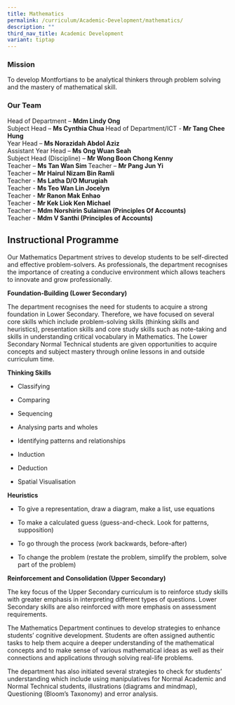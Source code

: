 ```yaml
---
title: Mathematics
permalink: /curriculum/Academic-Development/mathematics/
description: ""
third_nav_title: Academic Development
variant: tiptap
---
```

<h3>Mission</h3>
<p>To develop Montfortians to be analytical thinkers through problem solving
and the mastery of mathematical skill.</p>
<h3>Our Team</h3>
<p>Head of Department&nbsp;–&nbsp;<strong>Mdm Lindy Ong</strong>
<br>Subject Head – <strong>Ms Cynthia Chua </strong>Head of Department/ICT
-<strong> Mr Tang Chee Hung</strong>
<br>Year Head – <strong>Ms Norazidah Abdol Aziz</strong>
<br>Assistant Year Head –&nbsp;<strong>Ms Ong Wuan Seah</strong>
<br>Subject Head (Discipline) –&nbsp;<strong>Mr Wong Boon Chong Kenny</strong>
<br>Teacher –&nbsp;<strong>Ms Tan Wan Sim                                                    </strong>Teacher
–&nbsp;<strong>Mr Pang Jun Yi</strong>
<br>Teacher –&nbsp;<strong>Mr Hairul Nizam Bin Ramli</strong>
<br>Teacher -&nbsp;<strong>Ms Latha D/O Murugiah</strong>
<br>Teacher -&nbsp;<strong>Ms Teo Wan Lin Jocelyn</strong>
<br>Teacher -&nbsp;<strong>Mr Ranon Mak Enhao</strong>
<br>Teacher -&nbsp;<strong>Mr Kek Liok Ken Michael</strong>
<br>Teacher –&nbsp;<strong>Mdm Norshirin Sulaiman (Principles Of Accounts)</strong>
<br>Teacher -&nbsp;<strong>Mdm V Santhi (Principles of Accounts)</strong>
</p>
<h2>Instructional Programme</h2>
<p>Our Mathematics Department strives to develop students to be self-directed
and effective problem-solvers. As professionals, the department recognises
the importance of creating a conducive environment which allows teachers
to innovate and grow professionally.</p>
<p><strong>Foundation-Building (Lower Secondary)</strong>
</p>
<p>The department recognises the need for students to acquire a strong foundation
in Lower Secondary. Therefore, we have focused on several core skills which
include problem-solving skills (thinking skills and heuristics), presentation
skills and core study skills such as note-taking and skills in understanding
critical vocabulary in Mathematics. The Lower Secondary Normal Technical
students are given opportunities to acquire concepts and subject mastery
through online lessons in and outside curriculum time.</p>
<p><strong>Thinking Skills</strong>
</p>
<ul data-tight="true" class="tight">
<li>
<p>Classifying</p>
</li>
<li>
<p>Comparing</p>
</li>
<li>
<p>Sequencing</p>
</li>
<li>
<p>Analysing parts and wholes</p>
</li>
<li>
<p>Identifying patterns and relationships</p>
</li>
<li>
<p>Induction</p>
</li>
<li>
<p>Deduction</p>
</li>
<li>
<p>Spatial Visualisation</p>
</li>
</ul>
<p><strong>Heuristics</strong>
</p>
<ul data-tight="true" class="tight">
<li>
<p>To give a representation, draw a diagram, make a list, use equations</p>
</li>
<li>
<p>To make a calculated guess (guess-and-check. Look for patterns, supposition)</p>
</li>
<li>
<p>To go through the process (work backwards, before-after)</p>
</li>
<li>
<p>To change the problem (restate the problem, simplify the problem, solve
part of the problem)</p>
</li>
</ul>
<p><strong>Reinforcement and Consolidation (Upper Secondary)</strong>
</p>
<p>The key focus of the Upper Secondary curriculum is to reinforce study
skills with greater emphasis in interpreting different types of questions.
Lower Secondary skills are also reinforced with more emphasis on assessment
requirements.</p>
<p>The Mathematics Department continues to develop strategies to enhance
students’ cognitive development. Students are often assigned authentic
tasks to help them acquire a deeper understanding of the mathematical concepts
and to make sense of various mathematical ideas as well as their connections
and applications through solving real-life problems.</p>
<p>The department has also initiated several strategies to check for students’
understanding which include using manipulatives for Normal Academic and
Normal Technical students, illustrations (diagrams and mindmap), Questioning
(Bloom’s Taxonomy) and error analysis.</p>